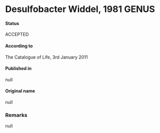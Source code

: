 # Desulfobacter Widdel, 1981 GENUS

#### Status
ACCEPTED

#### According to
The Catalogue of Life, 3rd January 2011

#### Published in
null

#### Original name
null

### Remarks
null
